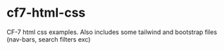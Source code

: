 # cf7-html-css
CF-7 html css examples. Also includes some tailwind and bootstrap files (nav-bars, search filters exc)
